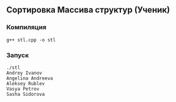 
## Сортировка Массива структур (Ученик)

### Компиляция

	g++ stl.cpp -o stl

### Запуск
	./stl
	Andrey Ivanov
	Angelina Andreeva
	Aleksey Rublev
	Vasya Petrov
	Sasha Sidorova
